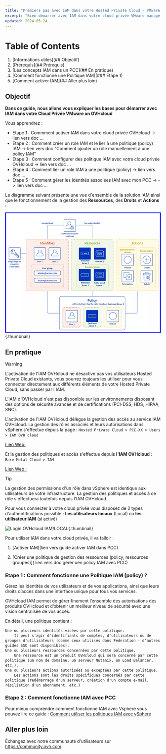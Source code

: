 ```yaml
---
title: "Premiers pas avec IAM dans votre Hosted Private Cloud - VMware On OVHcloud"
excerpt: "Bien démarrer avec IAM dans votre cloud privée VMware managé par OVH"
updated: 2024-05-24
---
```


# Table of Contents
1. [Informations utiles](## Objectif)
1. [Prérequis](## Prérequis)
2. [Les concepts IAM dans un PCC](## En pratique)
3. [Comment fonctionne une Politique IAM](### Etape 1)
4. [Comment activer IAM](## Aller plus loin)


## Objectif
  
**Dans ce guide, nous allons vous expliquer les bases pour démarrer avec IAM dans votre Cloud Privée VMware on OVHcloud** 

Vous apprendrez :

- Etape 1 : Commment activer IAM dans votre cloud privée OVHcloud -> lien vers doc ...
- Etape 2 : Comment créer un role IAM et le lier à une politique (policy) IAM -> lien vers doc "Comment ajouter un role manuellement à une policy IAM"
- Etape 3 : Comment configurer des politique IAM avec votre cloud privée OVHcloud -> lien vers doc ...
- Etape 4 : Comment lier un role IAM à une politique (policy) -> lien vers doc ...
- Etape 5 : Comment gérer les identités associées IAM avec mon PCC -> -> lien vers doc ...


Le diagramme suivant présente une vue d'ensemble de la solution IAM ainsi que le fonctionnement de la gestion des **Ressources**, des **Droits** et **Actions** :

![Schema IAM](images/iam_schema.png){.thumbnail}


## En pratique

> [!WARNING]
> L'activation de l'IAM OVHcloud ne désactive pas vos utilisateurs Hosted Private Cloud existants, vous pourrez toujours les utiliser pour vous connecter directement aux différents éléments de votre Hosted Private Cloud, sans passer par l'IAM.
>
> L'IAM d'OVHcloud n'est pas disponible sur les environnements disposant des options de sécurité avancée et de certifications (PCI-DSS, HDS, HIPAA, SNC).


L'activation de l'IAM OVHcloud délègue la gestion des accès au service IAM OVHcloud. La gestion des rôles associés et leurs autorisations dans vSphere s'effectue depuis la page : `Hosted Private Cloud > PCC-XX > Users > IAM OVH cloud`

[Lien Web:](https://www.ovh.com/manager/#/dedicated/dedicated_cloud/pcc-X-X-X-X/users). 

Et la gestion des politiques et accès s'effectue depuis **l'IAM OVHcloud** : `Bare Metal Cloud > IAM`

[Lien Web :](https://www.ovh.com/manager/#/iam/dashboard/policies)

> [!TIP]
> La gestion des permissions d'un rôle dans vSphere est identique aux utilisateurs de votre infrastructure. La gestion des politiques et accès à ce rôle s'effectuera toutefois depuis l'IAM OVHcloud.

Pour vous connecter à votre cloud privée vous disposez de 2 types d'authentifications possible : **Les utilisateurs locaux** (Local) ou **les utilisateur IAM** (si activé)

![Login OVHcloud IAM/LOCAL](images/image-01.png){.thumbnail}

Pour utiliser IAM dans votre cloud privée, il va falloir : 

1. [Activer IAM](lien vers guide activer IAM dans PCC)

2. [Créer une politique de gestion des ressources (policy, ressources groupes)]( lien vers doc gerer uen policy IAM avec PCC)  
  

### Etape 1 : Comment fonctionne une Politique IAM (policy) ?

Gérez les identités de vos utilisateurs et de vos applications, ainsi que leurs droits d’accès dans une interface unique pour tous vos services. 

OVHcloud IAM permet de gérer finement l’ensemble des autorisations des produits OVHcloud et d’obtenir un meilleur niveau de sécurité avec une vision centralisée de vos accès.

En détail, une politique contient :

    Une ou plusieurs identités visées par cette politique.
        Il peut s'agir d'identifiants de comptes, d'utilisateurs ou de groupes d'utilisateurs (comme ceux utilisés dans Federation - d'autres guides SSO sont disponibles).
    Une ou plusieurs ressources concernées par cette politique.
        Une ressource est un produit OVHcloud qui sera concerné par cette politique (un nom de domaine, un serveur Nutanix, un Load Balancer, etc.).
    Une ou plusieurs actions autorisées ou exceptées par cette politique.
        Les actions sont les droits spécifiques concernés par cette politique (redémarrage d'un serveur, création d'un compte e-mail, résiliation d'un abonnement, etc.)

  
### Etape 2 : Comment fonctionne IAM avec PCC
  
  
Pour mieux comprendre comment fonctionne IAM avec Vsphere vous pouvez lire ce guide : [Comment utiliser les politiques IAM avec vSphere](https://help.ovhcloud.com/csm/fr-vmware-use-iam-vsphere?id=kb_article_view&sysparm_article=KB0059059)
  
  
## Aller plus loin
  
Échangez avec notre communauté d'utilisateurs sur <https://community.ovh.com>.


